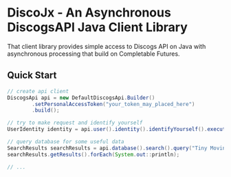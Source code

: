 # DiscoJx - An Asynchronous DiscogsAPI Java Client Library

That client library provides simple access to Discogs API on Java with asynchronous processing that build on Completable Futures.

## Quick Start

```java
// create api client
DiscogsApi api = new DefaultDiscogsApi.Builder()
        .setPersonalAccessToken("your_token_may_placed_here")
        .build(); 

// try to make request and identify yourself
UserIdentity identity = api.user().identity().identifyYourself().executeAsync().join();

// query database for some useful data
SearchResults searchResults = api.database().search().query("Tiny Moving Parts").build().executeAsync().join();
searchResults.getResults().forEach(System.out::println);

// ...
```